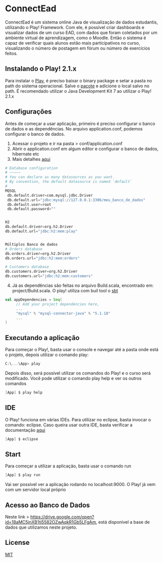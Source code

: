 # ConnectEad

ConnectEad é um sistema online Java de visualização de dados estudantis, utilizando o Play! Framework. Com ele, é possível criar dashboards e visualizar dados de um curso EAD, com dados que foram coletados por um ambiente virtual de aprendizagem, como o Moodle. Então o sistema é capaz de verificar quais alunos estão mais participativos no curso, visualizando o número de postagem em fórum ou número de exercícios feitos.

## Instalando o Play! 2.1.x

Para instalar o [Play](https://www.playframework.com/documentation/2.1.x/JavaHome#play-for-java-developers), é preciso baixar o binary package e setar a pasta no path do sistema operacional.
Salve o [pacote](https://drive.google.com/open?id=1l0WZdgj9wQ1ObZE9Ng7tVh7U6ta39ZJK) e adicione o local salvo no path. É recomendado utilizar o Java Development Kit  7 ao utilizar o Play! 2.1.x 


## Configurações

Antes de começar a usar aplicação, primeiro é preciso configurar o banco de dados e as dependências. No arquivo application.conf, podemos configurar o banco de dados. 

1. Acessar o projeto e ir na pasta > conf/application.conf
2. Abrir o application.conf em algum editor e configurar o banco de dados, hibernate etc
3. Mais detalhes [aqui](https://www.playframework.com/documentation/2.1.x/JavaDatabase)


```python
# Database configuration
# ~~~~~ 
# You can declare as many datasources as you want.
# By convention, the default datasource is named `default`
#
MQSQL
 db.default.driver=com.mysql.jdbc.Driver
 db.default.url="jdbc:mysql://127.0.0.1:3306/meu_banco_de_dados"
 db.default.user=root
 db.default.password=""


H2
db.default.driver=org.h2.Driver
db.default.url="jdbc:h2:mem:play"


Múltiplos Banco de dados
# Orders database
db.orders.driver=org.h2.Driver
db.orders.url="jdbc:h2:mem:orders"

# Customers database
db.customers.driver=org.h2.Driver
db.customers.url="jdbc:h2:mem:customers"
```
4. Já as dependências são feitas no arquivo Build.scala, encontrado em: project/Build.scala. O play! utiliza com buil tool o [sbt](https://www.scala-sbt.org/0.13/docs/index.html)

```sbt
val appDependencies = Seq(
     // Add your project dependencies here,
     ...
     "mysql" % "mysql-connector-java" % "5.1.18"
     ...
)
```

## Executando a aplicação

Para começar o Play!, basta usar o console e navegar até a pasta onde está o projeto, depois utilizar o comando play:

 ```sbt
C:\...\App> play
```

Depois disso, será possível utilizar os comandos do Play! e o curso será modificado. Você pode utilizar o comando play help e ver os outros comandos

```sbt
[App] $ play help
```
## IDE
O Play! funciona em várias IDEs. Para utilizar no eclipse, basta invocar o comando: eclipse. Caso queira usar outra IDE, basta verificar a documentação [aqui](https://www.playframework.com/documentation/2.1.x/IDE)

```sbt
[App] $ eclipse
```
## Start

Para começar a utilizar a aplicação, basta usar o comando run
```sbt
[App] $ play run
```

Vai ser possível ver a aplicação rodando no localhost:9000. O Play! já vem com um servidor local próprio

## Acesso ao Banco de Dados

Neste link > https://drive.google.com/open?id=18aMC5jnXB1ti5582OZwAqkR1Gb5LFgAm, está disponível a base de dados que utilizamos neste projeto.

## License
[MIT](https://choosealicense.com/licenses/mit/)
